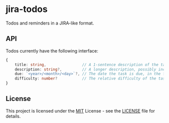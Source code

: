 # jira-todos

Todos and reminders in a JIRA-like format.

## API

Todos currently have the following interface:

```typescript
{
    title: string,                // A 1-sentence description of the task
    description: string?,         // A longer description, possibly including requirements or steps. Optional.
    due: `<year>/<month>/<day>`?, // The date the task is due, in the format "YYYY/MM/DD". Optional.
    difficulty: number?           // The relative difficulty of the task. Difficulty is determined in batches and coordinates to relative time to complete.
}
```

## License

This project is licensed under the [MIT](https://choosealicense.com/licenses/mit/) License - see the [LICENSE](./LICENSE) file for details.
